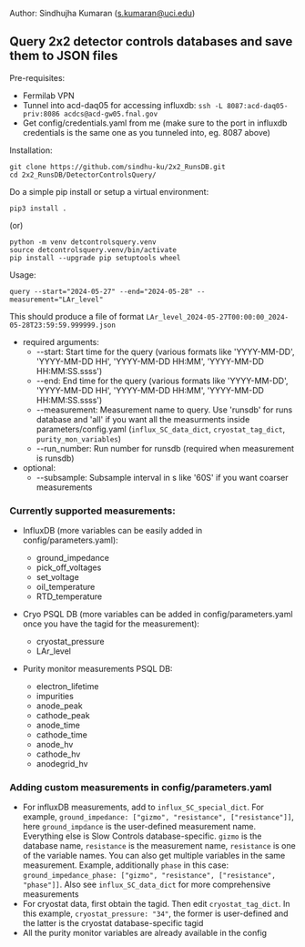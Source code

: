 Author: Sindhujha Kumaran (s.kumaran@uci.edu)

## Query 2x2 detector controls databases and save them to JSON files 

Pre-requisites: 
- Fermilab VPN
- Tunnel into acd-daq05 for accessing influxdb: `ssh -L 8087:acd-daq05-priv:8086 acdcs@acd-gw05.fnal.gov`
- Get config/credentials.yaml from me (make sure to the port in influxdb credentials is the same one as you tunneled into, eg. 8087 above)

Installation:
```
git clone https://github.com/sindhu-ku/2x2_RunsDB.git
cd 2x2_RunsDB/DetectorControlsQuery/
```
Do a simple pip install or setup a virtual environment:
```
pip3 install .
```
(or)
```
python -m venv detcontrolsquery.venv
source detcontrolsquery.venv/bin/activate
pip install --upgrade pip setuptools wheel
```
Usage:
```
query --start="2024-05-27" --end="2024-05-28" --measurement="LAr_level"
```

This should produce a file of format `LAr_level_2024-05-27T00:00:00_2024-05-28T23:59:59.999999.json`

- required arguments:
  - --start: Start time for the query (various formats like 'YYYY-MM-DD', 'YYYY-MM-DD HH', 'YYYY-MM-DD HH:MM', 'YYYY-MM-DD HH:MM:SS.ssss')
  - --end: End time for the query (various formats like 'YYYY-MM-DD', 'YYYY-MM-DD HH', 'YYYY-MM-DD HH:MM', 'YYYY-MM-DD HH:MM:SS.ssss')
  - --measurement: Measurement name to query. Use 'runsdb' for runs database and 'all' if you want all the measurments inside parameters/config.yaml (`influx_SC_data_dict`, `cryostat_tag_dict`, `purity_mon_variables`)
  - --run_number: Run number for runsdb (required when measurement is runsdb)
- optional:
  - --subsample: Subsample interval in s like '60S' if you want coarser measurements

### Currently supported measurements:
  - InfluxDB (more variables can be easily added in config/parameters.yaml):
    - ground_impedance
    - pick_off_voltages
    - set_voltage
    - oil_temperature
    - RTD_temperature
    
  - Cryo PSQL DB (more variables can be added in config/parameters.yaml once you have the tagid for the measurement):
    - cryostat_pressure
    - LAr_level

  - Purity monitor measurements PSQL DB:
    - electron_lifetime
    - impurities
    - anode_peak
    - cathode_peak
    - anode_time
    - cathode_time
    - anode_hv
    - cathode_hv
    - anodegrid_hv
      
### Adding custom measurements in config/parameters.yaml

- For influxDB measurements, add to `influx_SC_special_dict`. For example, `ground_impedance: ["gizmo", "resistance", ["resistance"]]`, here `ground_impdance` is the user-defined measurement name. Everything else is Slow Controls database-specific. `gizmo` is the database name, `resistance` is the measurement name, `resistance` is one of the variable names. You can also get multiple variables in the same measurement. Example, additionally `phase` in this case: `ground_impedance_phase: ["gizmo", "resistance", ["resistance", "phase"]]`. Also see `influx_SC_data_dict` for more comprehensive measurements
- For cryostat data, first obtain the tagid. Then edit `cryostat_tag_dict`. In this example, `cryostat_pressure: "34"`, the former is user-defined and the latter is the cryostat database-specific tagid
- All the purity monitor variables are already available in the config

